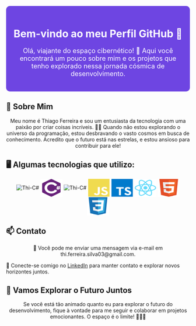 <div align="center" style="background-color: #6E45E2; padding: 20px; text-align: center; border-radius: 10px;">
  <h1 align="center" style="color: #FFFFFF;">Bem-vindo ao meu Perfil GitHub 🚀</h1>
  <p align="center" style="color: #FFFFFF; font-size: 18px;">Olá, viajante do espaço cibernético! 👾 Aqui você encontrará um pouco sobre mim e os projetos que tenho explorado nessa jornada cósmica de desenvolvimento.</p>
</div>

## 🌌 Sobre Mim

<div align="center">
Meu nome é Thiago Ferreira e sou um entusiasta da tecnologia com uma paixão por criar coisas incríveis. 👨‍💻 Quando não estou explorando o universo da programação, estou desbravando o vasto cosmos em busca de conhecimento. Acredito que o futuro está nas estrelas, e estou ansioso para contribuir para ele!
</div>

## 🖥️ Algumas tecnologias que utilizo:

<p align="center">
  <img align="center" alt="Thi-C#" height="50" width="60" src="https://hermes.dio.me/articles/cover/496931d9-69d6-4956-bb0a-032dd5792ade.png">
  <img align="center" alt="Thi-C#" height="50" width="60" src="https://raw.githubusercontent.com/devicons/devicon/master/icons/csharp/csharp-plain.svg">
  <img align="center" alt="Thi-C#" height="50" width="60" src="https://upload.wikimedia.org/wikipedia/commons/thumb/f/fa/Microsoft_Azure.svg/1200px-Microsoft_Azure.svg.png">
  <img align="center" alt="Thi-Js" height="50" width="60" src="https://raw.githubusercontent.com/devicons/devicon/master/icons/javascript/javascript-plain.svg">
  <img align="center" alt="Thi-Ts" height="50" width="60" src="https://raw.githubusercontent.com/devicons/devicon/master/icons/typescript/typescript-plain.svg">
  <img align="center" alt="Thi-React" height="50" width="60" src="https://raw.githubusercontent.com/devicons/devicon/master/icons/react/react-original.svg">
  <img align="center" alt="Thi-HTML" height="50" width="60" src="https://raw.githubusercontent.com/devicons/devicon/master/icons/html5/html5-original.svg">
  <img align="center" alt="Thi-CSS" height="50" width="60" src="https://raw.githubusercontent.com/devicons/devicon/master/icons/css3/css3-original.svg">
</p>

## 📫 Contato
<div align="center">
📧 Você pode me enviar uma mensagem via e-mail em thi.ferreira.silva03@gmail.com.
</div>

🔗 Conecte-se comigo no [LinkedIn](https://www.linkedin.com/in/thiago-ferreira-602aa1232/) para manter contato e explorar novos horizontes juntos.

## 🌌 Vamos Explorar o Futuro Juntos
<div align="center">
Se você está tão animado quanto eu para explorar o futuro do desenvolvimento, fique à vontade para me seguir e colaborar em projetos emocionantes. O espaço é o limite! 🚀🌌✨
</div>
